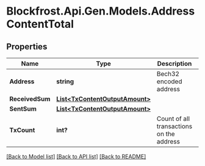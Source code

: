 # Blockfrost.Api.Gen.Models.AddressContentTotal
## Properties

Name | Type | Description | Notes
------------ | ------------- | ------------- | -------------
**Address** | **string** | Bech32 encoded address | 
**ReceivedSum** | [**List&lt;TxContentOutputAmount&gt;**](TxContentOutputAmount.md) |  | 
**SentSum** | [**List&lt;TxContentOutputAmount&gt;**](TxContentOutputAmount.md) |  | 
**TxCount** | **int?** | Count of all transactions on the address | 

[[Back to Model list]](../README.md#documentation-for-models) [[Back to API list]](../README.md#documentation-for-api-endpoints) [[Back to README]](../README.md)

